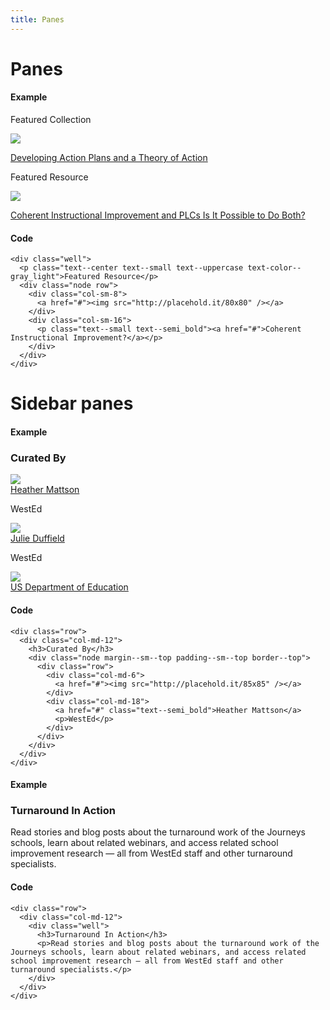 ```yaml
---
title: Panes
---
```


# Panes

#### Example

<div class="row">
  <div class="col-md-10">
    <div class="well">
      <p class="text--center text--small text--uppercase text-color--gray_light">Featured Collection</p>
      <div class="node row">
        <div class="col-sm-8">
          <a href="#"><img src="http://placehold.it/80x80" /></a>
        </div>
        <div class="col-sm-16">
          <p class="text--small text--semi_bold"><a href="#">Developing Action Plans and a Theory of Action</a></p>
        </div>
      </div>
    </div>
  </div>
  <div class="col-md-10">
      <div class="well">
        <p class="text--center text--small text--uppercase text-color--gray_light">Featured Resource</p>
        <div class="node row">
          <div class="col-sm-8">
            <a href="#"><img src="http://placehold.it/80x80" /></a>
          </div>
          <div class="col-sm-16">
            <p class="text--small text--semi_bold"><a href="#">Coherent Instructional Improvement and PLCs Is It Possible to Do Both?</a></p>
          </div>
        </div>
      </div>
    </div>
</div>

#### Code
```
<div class="well">
  <p class="text--center text--small text--uppercase text-color--gray_light">Featured Resource</p>
  <div class="node row">
    <div class="col-sm-8">
      <a href="#"><img src="http://placehold.it/80x80" /></a>
    </div>
    <div class="col-sm-16">
      <p class="text--small text--semi_bold"><a href="#">Coherent Instructional Improvement?</a></p>
    </div>
  </div>
</div>
```

# Sidebar panes

#### Example
<div class="row">
  <div class="col-md-12">
    <h3>Curated By</h3>
    <div class="node margin--sm--top padding--sm--top border--top">
      <div class="row">
        <div class="col-md-6">
          <a href="#"><img src="http://placehold.it/85x85" /></a>
        </div>
        <div class="col-md-18">
          <a href="#" class="text--semi_bold">Heather Mattson</a>
          <p>WestEd</p>
        </div>
      </div>
    </div>
    <div class="node margin--sm--top padding--sm--top border--top">
      <div class="row">
        <div class="col-md-6">
          <a href="#"><img src="http://placehold.it/85x85" /></a>
        </div>
        <div class="col-md-18">
          <a href="#" class="text--semi_bold">Julie Duffield</a>
          <p>WestEd</p>
        </div>
      </div>
    </div>
    <div class="node margin--sm--top padding--sm--top border--top">
      <div class="row">
        <div class="col-md-6">
          <a href="#"><img src="http://placehold.it/85x85" /></a>
        </div>
        <div class="col-md-18">
          <a href="#" class="text--semi_bold">US Department of Education</a>
        </div>
      </div>
    </div>
  </div>
</div>

#### Code
```
<div class="row">
  <div class="col-md-12">
    <h3>Curated By</h3>
    <div class="node margin--sm--top padding--sm--top border--top">
      <div class="row">
        <div class="col-md-6">
          <a href="#"><img src="http://placehold.it/85x85" /></a>
        </div>
        <div class="col-md-18">
          <a href="#" class="text--semi_bold">Heather Mattson</a>
          <p>WestEd</p>
        </div>
      </div>
    </div>
  </div>
</div>
```

#### Example
<div class="row">
  <div class="col-md-12">
    <div class="well">
      <h3>Turnaround In Action</h3>
      <p>Read stories and blog posts about the turnaround work of the Journeys schools, learn about related webinars, and access related school improvement research — all from WestEd staff and other turnaround specialists.</p>
    </div>
  </div>
</div>

#### Code
```
<div class="row">
  <div class="col-md-12">
    <div class="well">
      <h3>Turnaround In Action</h3>
      <p>Read stories and blog posts about the turnaround work of the Journeys schools, learn about related webinars, and access related school improvement research — all from WestEd staff and other turnaround specialists.</p>
    </div>
  </div>
</div>
```